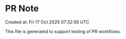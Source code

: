 # PR Note

Created at: Fri 17 Oct 2025 07:32:58 UTC

This file is generated to support testing of PR workflows.
